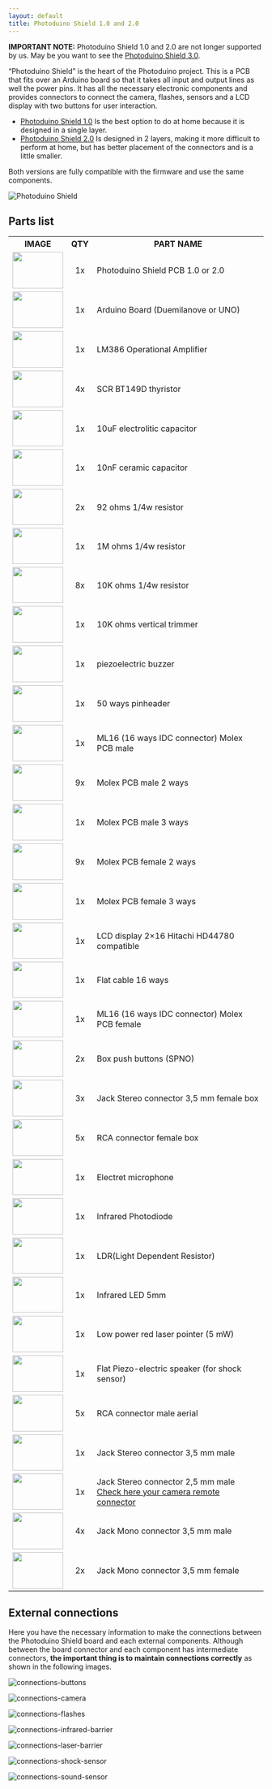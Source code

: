 ```yaml
---
layout: default
title: Photoduino Shield 1.0 and 2.0
---
```


**IMPORTANT NOTE:** Photoduino Shield 1.0 and 2.0 are not longer supported by us. May be you want to see the [Photoduino Shield 3.0](../photoduino-shield-3-0/ "Photoduino Shield 3.0").

“Photoduino Shield” is the heart of the Photoduino project. This is a PCB that fits over an Arduino board so that it takes all input and output lines as well the power pins. It has all the necessary electronic components and provides connectors to connect the camera, flashes, sensors and a LCD display with two buttons for user interaction.

-   [Photoduino Shield 1.0](http://sourceforge.net/projects/photoduino/files/hardware/photoduino.shield.1.0.zip/download) Is the best option to do at home because it is designed in a single layer.
-   [Photoduino Shield 2.0](http://sourceforge.net/projects/photoduino/files/hardware/photoduino.shield.2.0.zip/download) Is designed in 2 layers, making it more difficult to perform at home, but has better placement of the connectors and is a little smaller.

Both versions are fully compatible with the firmware and use the same components.

![](../../../assets/images/photoduino-shield-info.png "Photoduino Shield")

## Parts list

<table>
<tbody>
<tr>
<th style="text-align: center;"><strong>IMAGE </strong></th>
<th><strong>QTY</strong></th>
<th style="text-align: center;"><strong>PART NAME</strong></th>
</tr>
<tr>
<td><img class="alignnone size-full wp-image-511" title="photoduino-shield" alt="" src="../../../assets/images/photoduino-shield.jpg" width="100" height="72" /></td>
<td style="text-align: center;">1x</td>
<td>Photoduino Shield PCB 1.0 or 2.0</td>
</tr>
<tr>
<td><img class="alignnone size-full wp-image-512" title="arduino" alt="" src="../../../assets/images/arduino.jpg" width="100" height="72" /></td>
<td style="text-align: center;">1x</td>
<td>Arduino Board (Duemilanove or UNO)</td>
</tr>
<tr>
<td><img class="alignnone size-full wp-image-513" title="lm386" alt="" src="../../../assets/images/lm386.jpg" width="100" height="72" /></td>
<td style="text-align: center;">1x</td>
<td>LM386 Operational Amplifier</td>
</tr>
<tr>
<td><img class="alignnone size-full wp-image-514" title="tiristor" alt="" src="../../../assets/images/tiristor.jpg" width="100" height="72" /></td>
<td style="text-align: center;">4x</td>
<td>SCR BT149D thyristor</td>
</tr>
<tr>
<td><img class="alignnone size-full wp-image-515" title="capacitor-electrolitic" alt="" src="../../../assets/images/capacitor-electrolitic.jpg" width="100" height="71" /></td>
<td style="text-align: center;">1x</td>
<td>10uF electrolitic capacitor</td>
</tr>
<tr>
<td><img class="alignnone size-full wp-image-516" title="capacitor-ceramic" alt="" src="../../../assets/images/capacitor-ceramic.jpg" width="100" height="72" /></td>
<td style="text-align: center;">1x</td>
<td>10nF ceramic capacitor</td>
</tr>
<tr>
<td><img class="alignnone size-full wp-image-517" title="resistor" alt="" src="../../../assets/images/resistor.jpg" width="100" height="71" /></td>
<td style="text-align: center;">2x</td>
<td>92 ohms 1/4w resistor</td>
</tr>
<tr>
<td><img title="resistor" alt="" src="../../../assets/images/resistor.jpg" width="100" height="71" /></td>
<td style="text-align: center;">1x</td>
<td>1M ohms 1/4w resistor</td>
</tr>
<tr>
<td><img title="resistor" alt="" src="../../../assets/images/resistor.jpg" width="100" height="71" /></td>
<td style="text-align: center;">8x</td>
<td>10K ohms 1/4w resistor</td>
</tr>
<tr>
<td><img class="alignnone size-full wp-image-518" title="trimmer" alt="" src="../../../assets/images/trimmer.jpg" width="100" height="72" /></td>
<td style="text-align: center;">1x</td>
<td>10K ohms vertical trimmer</td>
</tr>
<tr>
<td><img class="alignnone size-full wp-image-519" title="piezoelectric-speaker" alt="" src="../../../assets/images/piezoelectric-speaker.jpg" width="100" height="72" /></td>
<td style="text-align: center;">1x</td>
<td>piezoelectric buzzer</td>
</tr>
<tr>
<td><img class="alignnone size-full wp-image-520" title="pinheader" alt="" src="../../../assets/images/pinheader.jpg" width="100" height="72" /></td>
<td style="text-align: center;">1x</td>
<td>50 ways pinheader</td>
</tr>
<tr>
<td><img class="alignnone size-full wp-image-521" title="con-ml10-male" alt="" src="../../../assets/images/con-ml10-male.jpg" width="100" height="72" /></td>
<td style="text-align: center;">1x</td>
<td>ML16 (16 ways IDC connector) Molex PCB male</td>
</tr>
<tr>
<td><img class="alignnone size-full wp-image-522" title="molex-2pin" alt="" src="../../../assets/images/molex-2pin.jpg" width="100" height="72" /></td>
<td style="text-align: center;">9x</td>
<td>Molex PCB male 2 ways</td>
</tr>
<tr>
<td><img class="alignnone size-full wp-image-524" title="molex-3pin" alt="" src="../../../assets/images/molex-3pin.jpg" width="100" height="72" /></td>
<td style="text-align: center;">1x</td>
<td>Molex PCB male 3 ways</td>
</tr>
<tr>
<td><img class="alignnone size-full wp-image-523" title="molex-2pin-female" alt="" src="../../../assets/images/molex-2pin-female.jpg" width="100" height="72" /></td>
<td style="text-align: center;">9x</td>
<td>Molex PCB female 2 ways</td>
</tr>
<tr>
<td><img class="alignnone size-full wp-image-525" title="molex-3pin-female" alt="" src="../../../assets/images/molex-3pin-female.jpg" width="100" height="72" /></td>
<td style="text-align: center;">1x</td>
<td>Molex PCB female 3 ways</td>
</tr>
<tr>
<td><img class="alignnone size-full wp-image-527" title="lcd" alt="" src="../../../assets/images/lcd.jpg" width="100" height="71" /></td>
<td style="text-align: center;">1x</td>
<td>LCD display 2&#215;16 Hitachi HD44780 compatible</td>
</tr>
<tr>
<td><img class="alignnone size-full wp-image-528" title="flat-cable" alt="" src="../../../assets/images/flat-cable.jpg" width="100" height="71" /></td>
<td style="text-align: center;">1x</td>
<td>Flat cable 16 ways</td>
</tr>
<tr>
<td><img class="alignnone size-full wp-image-529" title="con-ml10-female" alt="" src="../../../assets/images/con-ml10-female.jpg" width="100" height="72" /></td>
<td style="text-align: center;">1x</td>
<td>ML16 (16 ways IDC connector) Molex PCB female</td>
</tr>
<tr>
<td><img class="alignnone size-full wp-image-530" title="pushbuttons" alt="" src="../../../assets/images/pushbuttons.jpg" width="100" height="72" /></td>
<td style="text-align: center;">2x</td>
<td>Box push buttons (SPNO)</td>
</tr>
<tr>
<td><img class="alignnone size-full wp-image-531" title="con-jack-st" alt="" src="../../../assets/images/con-jack-st.jpg" width="100" height="72" /></td>
<td style="text-align: center;">3x</td>
<td>Jack Stereo connector 3,5 mm female box</td>
</tr>
<tr>
<td><img class="alignnone size-full wp-image-532" title="rca-female" alt="" src="../../../assets/images/rca-female.jpg" width="100" height="72" /></td>
<td style="text-align: center;">5x</td>
<td>RCA connector female box</td>
</tr>
<tr>
<td><img class="alignnone size-full wp-image-533" title="electret" alt="" src="../../../assets/images/electret.jpg" width="100" height="71" /></td>
<td style="text-align: center;">1x</td>
<td>Electret microphone</td>
</tr>
<tr>
<td><img class="alignnone size-full wp-image-534" title="photodiode" alt="" src="../../../assets/images/photodiode.jpg" width="100" height="72" /></td>
<td style="text-align: center;">1x</td>
<td>Infrared Photodiode</td>
</tr>
<tr>
<td><img class="alignnone size-full wp-image-535" title="ldr" alt="" src="../../../assets/images/ldr.jpg" width="100" height="71" /></td>
<td style="text-align: center;">1x</td>
<td>LDR(Light Dependent Resistor)</td>
</tr>
<tr>
<td><img class="alignnone size-full wp-image-536" title="irled" alt="" src="../../../assets/images/irled.jpg" width="100" height="71" /></td>
<td style="text-align: center;">1x</td>
<td>Infrared LED 5mm</td>
</tr>
<tr>
<td><img class="alignnone size-full wp-image-537" title="laser" alt="" src="../../../assets/images/laser.jpg" width="100" height="72" /></td>
<td style="text-align: center;">1x</td>
<td>Low power red laser pointer (5 mW)</td>
</tr>
<tr>
<td><img class="alignnone size-full wp-image-538" title="piezoelectric-speaker" alt="" src="../../../assets/images/piezoelectric-speaker1.jpg" width="100" height="72" /></td>
<td style="text-align: center;">1x</td>
<td>Flat Piezo-electric speaker (for shock sensor)</td>
</tr>
<tr>
<td><img class="alignnone size-full wp-image-539" title="con-rca-male" alt="" src="../../../assets/images/con-rca-male.jpg" width="100" height="72" /></td>
<td style="text-align: center;">5x</td>
<td>RCA connector male aerial</td>
</tr>
<tr>
<td><img class="alignnone size-full wp-image-540" title="con-jack-st-male" alt="" src="../../../assets/images/con-jack-st-male.jpg" width="100" height="71" /></td>
<td style="text-align: center;">1x</td>
<td>Jack Stereo connector 3,5 mm male</td>
</tr>
<tr>
<td><img class="alignnone size-full wp-image-541" title="con-jack-st-male" alt="" src="../../../assets/images/con-jack-st-male1.jpg" width="100" height="71" /></td>
<td style="text-align: center;">1x</td>
<td>Jack Stereo connector 2,5 mm male<br />
<a title="Camera remote connectors" href="../../reference/camera-remote-connectors/">Check here your camera remote connector</a></td>
</tr>
<tr>
<td><img class="alignnone size-full wp-image-542" title="con-jack-mono-male" alt="" src="../../../assets/images/con-jack-mono-male.jpg" width="100" height="72" /></td>
<td style="text-align: center;">4x</td>
<td>Jack Mono connector 3,5 mm male</td>
</tr>
<tr>
<td><img class="alignnone size-full wp-image-543" title="con-jack-mono-female" alt="" src="../../../assets/images/con-jack-mono-female.jpg" width="100" height="72" /></td>
<td style="text-align: center;">2x</td>
<td>Jack Mono connector 3,5 mm female</td>
</tr>
</tbody>
</table>


## External connections

Here you have the necessary information to make the connections between the Photoduino Shield board and each external components. Although between the board connector and each component has intermediate connectors, **the important thing is to maintain connections correctly** as shown in the following images.

![](../../../assets/images/connections-buttons.png "connections-buttons")

![](../../../assets/images/connections-camera.png "connections-camera")

![](../../../assets/images/connections-flashes.png "connections-flashes")

![](../../../assets/images/connections-infrared-barrier.png "connections-infrared-barrier")

![](../../../assets/images/connections-laser-barrier.png "connections-laser-barrier")

![](../../../assets/images/connections-shock-sensor.png "connections-shock-sensor")

![](../../../assets/images/connections-sound-sensor.png "connections-sound-sensor")
